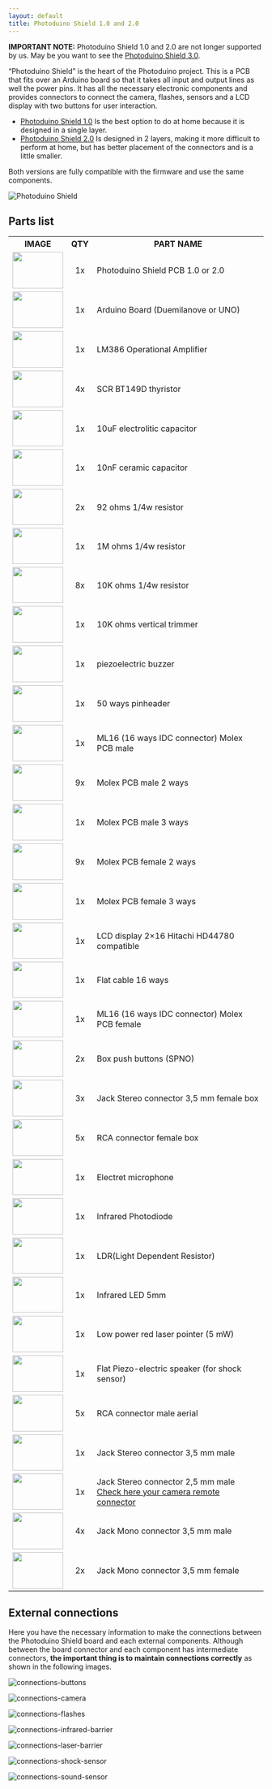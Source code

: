 ```yaml
---
layout: default
title: Photoduino Shield 1.0 and 2.0
---
```


**IMPORTANT NOTE:** Photoduino Shield 1.0 and 2.0 are not longer supported by us. May be you want to see the [Photoduino Shield 3.0](../photoduino-shield-3-0/ "Photoduino Shield 3.0").

“Photoduino Shield” is the heart of the Photoduino project. This is a PCB that fits over an Arduino board so that it takes all input and output lines as well the power pins. It has all the necessary electronic components and provides connectors to connect the camera, flashes, sensors and a LCD display with two buttons for user interaction.

-   [Photoduino Shield 1.0](http://sourceforge.net/projects/photoduino/files/hardware/photoduino.shield.1.0.zip/download) Is the best option to do at home because it is designed in a single layer.
-   [Photoduino Shield 2.0](http://sourceforge.net/projects/photoduino/files/hardware/photoduino.shield.2.0.zip/download) Is designed in 2 layers, making it more difficult to perform at home, but has better placement of the connectors and is a little smaller.

Both versions are fully compatible with the firmware and use the same components.

![](../../../assets/images/photoduino-shield-info.png "Photoduino Shield")

## Parts list

<table>
<tbody>
<tr>
<th style="text-align: center;"><strong>IMAGE </strong></th>
<th><strong>QTY</strong></th>
<th style="text-align: center;"><strong>PART NAME</strong></th>
</tr>
<tr>
<td><img class="alignnone size-full wp-image-511" title="photoduino-shield" alt="" src="../../../assets/images/photoduino-shield.jpg" width="100" height="72" /></td>
<td style="text-align: center;">1x</td>
<td>Photoduino Shield PCB 1.0 or 2.0</td>
</tr>
<tr>
<td><img class="alignnone size-full wp-image-512" title="arduino" alt="" src="../../../assets/images/arduino.jpg" width="100" height="72" /></td>
<td style="text-align: center;">1x</td>
<td>Arduino Board (Duemilanove or UNO)</td>
</tr>
<tr>
<td><img class="alignnone size-full wp-image-513" title="lm386" alt="" src="../../../assets/images/lm386.jpg" width="100" height="72" /></td>
<td style="text-align: center;">1x</td>
<td>LM386 Operational Amplifier</td>
</tr>
<tr>
<td><img class="alignnone size-full wp-image-514" title="tiristor" alt="" src="../../../assets/images/tiristor.jpg" width="100" height="72" /></td>
<td style="text-align: center;">4x</td>
<td>SCR BT149D thyristor</td>
</tr>
<tr>
<td><img class="alignnone size-full wp-image-515" title="capacitor-electrolitic" alt="" src="../../../assets/images/capacitor-electrolitic.jpg" width="100" height="71" /></td>
<td style="text-align: center;">1x</td>
<td>10uF electrolitic capacitor</td>
</tr>
<tr>
<td><img class="alignnone size-full wp-image-516" title="capacitor-ceramic" alt="" src="../../../assets/images/capacitor-ceramic.jpg" width="100" height="72" /></td>
<td style="text-align: center;">1x</td>
<td>10nF ceramic capacitor</td>
</tr>
<tr>
<td><img class="alignnone size-full wp-image-517" title="resistor" alt="" src="../../../assets/images/resistor.jpg" width="100" height="71" /></td>
<td style="text-align: center;">2x</td>
<td>92 ohms 1/4w resistor</td>
</tr>
<tr>
<td><img title="resistor" alt="" src="../../../assets/images/resistor.jpg" width="100" height="71" /></td>
<td style="text-align: center;">1x</td>
<td>1M ohms 1/4w resistor</td>
</tr>
<tr>
<td><img title="resistor" alt="" src="../../../assets/images/resistor.jpg" width="100" height="71" /></td>
<td style="text-align: center;">8x</td>
<td>10K ohms 1/4w resistor</td>
</tr>
<tr>
<td><img class="alignnone size-full wp-image-518" title="trimmer" alt="" src="../../../assets/images/trimmer.jpg" width="100" height="72" /></td>
<td style="text-align: center;">1x</td>
<td>10K ohms vertical trimmer</td>
</tr>
<tr>
<td><img class="alignnone size-full wp-image-519" title="piezoelectric-speaker" alt="" src="../../../assets/images/piezoelectric-speaker.jpg" width="100" height="72" /></td>
<td style="text-align: center;">1x</td>
<td>piezoelectric buzzer</td>
</tr>
<tr>
<td><img class="alignnone size-full wp-image-520" title="pinheader" alt="" src="../../../assets/images/pinheader.jpg" width="100" height="72" /></td>
<td style="text-align: center;">1x</td>
<td>50 ways pinheader</td>
</tr>
<tr>
<td><img class="alignnone size-full wp-image-521" title="con-ml10-male" alt="" src="../../../assets/images/con-ml10-male.jpg" width="100" height="72" /></td>
<td style="text-align: center;">1x</td>
<td>ML16 (16 ways IDC connector) Molex PCB male</td>
</tr>
<tr>
<td><img class="alignnone size-full wp-image-522" title="molex-2pin" alt="" src="../../../assets/images/molex-2pin.jpg" width="100" height="72" /></td>
<td style="text-align: center;">9x</td>
<td>Molex PCB male 2 ways</td>
</tr>
<tr>
<td><img class="alignnone size-full wp-image-524" title="molex-3pin" alt="" src="../../../assets/images/molex-3pin.jpg" width="100" height="72" /></td>
<td style="text-align: center;">1x</td>
<td>Molex PCB male 3 ways</td>
</tr>
<tr>
<td><img class="alignnone size-full wp-image-523" title="molex-2pin-female" alt="" src="../../../assets/images/molex-2pin-female.jpg" width="100" height="72" /></td>
<td style="text-align: center;">9x</td>
<td>Molex PCB female 2 ways</td>
</tr>
<tr>
<td><img class="alignnone size-full wp-image-525" title="molex-3pin-female" alt="" src="../../../assets/images/molex-3pin-female.jpg" width="100" height="72" /></td>
<td style="text-align: center;">1x</td>
<td>Molex PCB female 3 ways</td>
</tr>
<tr>
<td><img class="alignnone size-full wp-image-527" title="lcd" alt="" src="../../../assets/images/lcd.jpg" width="100" height="71" /></td>
<td style="text-align: center;">1x</td>
<td>LCD display 2&#215;16 Hitachi HD44780 compatible</td>
</tr>
<tr>
<td><img class="alignnone size-full wp-image-528" title="flat-cable" alt="" src="../../../assets/images/flat-cable.jpg" width="100" height="71" /></td>
<td style="text-align: center;">1x</td>
<td>Flat cable 16 ways</td>
</tr>
<tr>
<td><img class="alignnone size-full wp-image-529" title="con-ml10-female" alt="" src="../../../assets/images/con-ml10-female.jpg" width="100" height="72" /></td>
<td style="text-align: center;">1x</td>
<td>ML16 (16 ways IDC connector) Molex PCB female</td>
</tr>
<tr>
<td><img class="alignnone size-full wp-image-530" title="pushbuttons" alt="" src="../../../assets/images/pushbuttons.jpg" width="100" height="72" /></td>
<td style="text-align: center;">2x</td>
<td>Box push buttons (SPNO)</td>
</tr>
<tr>
<td><img class="alignnone size-full wp-image-531" title="con-jack-st" alt="" src="../../../assets/images/con-jack-st.jpg" width="100" height="72" /></td>
<td style="text-align: center;">3x</td>
<td>Jack Stereo connector 3,5 mm female box</td>
</tr>
<tr>
<td><img class="alignnone size-full wp-image-532" title="rca-female" alt="" src="../../../assets/images/rca-female.jpg" width="100" height="72" /></td>
<td style="text-align: center;">5x</td>
<td>RCA connector female box</td>
</tr>
<tr>
<td><img class="alignnone size-full wp-image-533" title="electret" alt="" src="../../../assets/images/electret.jpg" width="100" height="71" /></td>
<td style="text-align: center;">1x</td>
<td>Electret microphone</td>
</tr>
<tr>
<td><img class="alignnone size-full wp-image-534" title="photodiode" alt="" src="../../../assets/images/photodiode.jpg" width="100" height="72" /></td>
<td style="text-align: center;">1x</td>
<td>Infrared Photodiode</td>
</tr>
<tr>
<td><img class="alignnone size-full wp-image-535" title="ldr" alt="" src="../../../assets/images/ldr.jpg" width="100" height="71" /></td>
<td style="text-align: center;">1x</td>
<td>LDR(Light Dependent Resistor)</td>
</tr>
<tr>
<td><img class="alignnone size-full wp-image-536" title="irled" alt="" src="../../../assets/images/irled.jpg" width="100" height="71" /></td>
<td style="text-align: center;">1x</td>
<td>Infrared LED 5mm</td>
</tr>
<tr>
<td><img class="alignnone size-full wp-image-537" title="laser" alt="" src="../../../assets/images/laser.jpg" width="100" height="72" /></td>
<td style="text-align: center;">1x</td>
<td>Low power red laser pointer (5 mW)</td>
</tr>
<tr>
<td><img class="alignnone size-full wp-image-538" title="piezoelectric-speaker" alt="" src="../../../assets/images/piezoelectric-speaker1.jpg" width="100" height="72" /></td>
<td style="text-align: center;">1x</td>
<td>Flat Piezo-electric speaker (for shock sensor)</td>
</tr>
<tr>
<td><img class="alignnone size-full wp-image-539" title="con-rca-male" alt="" src="../../../assets/images/con-rca-male.jpg" width="100" height="72" /></td>
<td style="text-align: center;">5x</td>
<td>RCA connector male aerial</td>
</tr>
<tr>
<td><img class="alignnone size-full wp-image-540" title="con-jack-st-male" alt="" src="../../../assets/images/con-jack-st-male.jpg" width="100" height="71" /></td>
<td style="text-align: center;">1x</td>
<td>Jack Stereo connector 3,5 mm male</td>
</tr>
<tr>
<td><img class="alignnone size-full wp-image-541" title="con-jack-st-male" alt="" src="../../../assets/images/con-jack-st-male1.jpg" width="100" height="71" /></td>
<td style="text-align: center;">1x</td>
<td>Jack Stereo connector 2,5 mm male<br />
<a title="Camera remote connectors" href="../../reference/camera-remote-connectors/">Check here your camera remote connector</a></td>
</tr>
<tr>
<td><img class="alignnone size-full wp-image-542" title="con-jack-mono-male" alt="" src="../../../assets/images/con-jack-mono-male.jpg" width="100" height="72" /></td>
<td style="text-align: center;">4x</td>
<td>Jack Mono connector 3,5 mm male</td>
</tr>
<tr>
<td><img class="alignnone size-full wp-image-543" title="con-jack-mono-female" alt="" src="../../../assets/images/con-jack-mono-female.jpg" width="100" height="72" /></td>
<td style="text-align: center;">2x</td>
<td>Jack Mono connector 3,5 mm female</td>
</tr>
</tbody>
</table>


## External connections

Here you have the necessary information to make the connections between the Photoduino Shield board and each external components. Although between the board connector and each component has intermediate connectors, **the important thing is to maintain connections correctly** as shown in the following images.

![](../../../assets/images/connections-buttons.png "connections-buttons")

![](../../../assets/images/connections-camera.png "connections-camera")

![](../../../assets/images/connections-flashes.png "connections-flashes")

![](../../../assets/images/connections-infrared-barrier.png "connections-infrared-barrier")

![](../../../assets/images/connections-laser-barrier.png "connections-laser-barrier")

![](../../../assets/images/connections-shock-sensor.png "connections-shock-sensor")

![](../../../assets/images/connections-sound-sensor.png "connections-sound-sensor")
